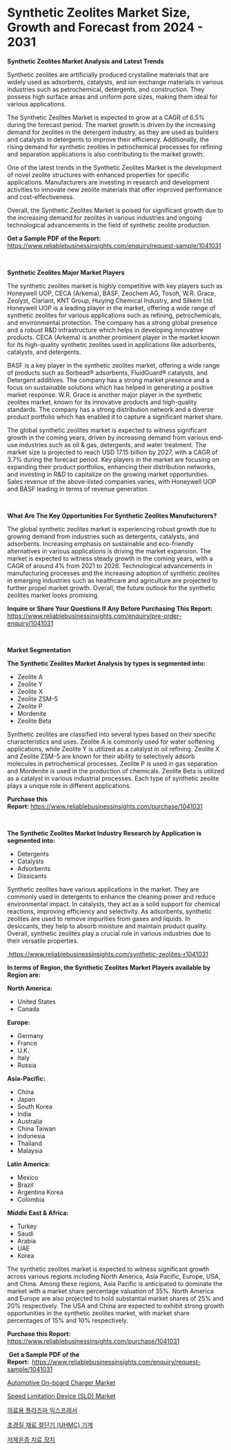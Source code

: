 <p><h1>Synthetic Zeolites Market Size, Growth and Forecast from 2024 - 2031</h1></p><p><strong>Synthetic Zeolites Market Analysis and Latest Trends</strong></p>
<p><p>Synthetic zeolites are artificially produced crystalline materials that are widely used as adsorbents, catalysts, and ion exchange materials in various industries such as petrochemical, detergents, and construction. They possess high surface areas and uniform pore sizes, making them ideal for various applications.</p><p>The Synthetic Zeolites Market is expected to grow at a CAGR of 6.5% during the forecast period. The market growth is driven by the increasing demand for zeolites in the detergent industry, as they are used as builders and catalysts in detergents to improve their efficiency. Additionally, the rising demand for synthetic zeolites in petrochemical processes for refining and separation applications is also contributing to the market growth.</p><p>One of the latest trends in the Synthetic Zeolites Market is the development of novel zeolite structures with enhanced properties for specific applications. Manufacturers are investing in research and development activities to innovate new zeolite materials that offer improved performance and cost-effectiveness.</p><p>Overall, the Synthetic Zeolites Market is poised for significant growth due to the increasing demand for zeolites in various industries and ongoing technological advancements in the field of synthetic zeolite production.</p></p>
<p><strong>Get a Sample PDF of the Report:&nbsp;</strong> <a href="https://www.reliablebusinessinsights.com/enquiry/request-sample/1041031">https://www.reliablebusinessinsights.com/enquiry/request-sample/1041031</a></p>
<p>&nbsp;</p>
<p><strong>Synthetic Zeolites Major Market Players</strong></p>
<p><p>The synthetic zeolites market is highly competitive with key players such as Honeywell UOP, CECA (Arkema), BASF, Zeochem AG, Tosoh, W.R. Grace, Zeolyst, Clariant, KNT Group, Huiying Chemical Industry, and Silkem Ltd. Honeywell UOP is a leading player in the market, offering a wide range of synthetic zeolites for various applications such as refining, petrochemicals, and environmental protection. The company has a strong global presence and a robust R&D infrastructure which helps in developing innovative products. CECA (Arkema) is another prominent player in the market known for its high-quality synthetic zeolites used in applications like adsorbents, catalysts, and detergents. </p><p>BASF is a key player in the synthetic zeolites market, offering a wide range of products such as Sorbead® adsorbents, FluidGuard® catalysts, and Detergent additives. The company has a strong market presence and a focus on sustainable solutions which has helped in generating a positive market response. W.R. Grace is another major player in the synthetic zeolites market, known for its innovative products and high-quality standards. The company has a strong distribution network and a diverse product portfolio which has enabled it to capture a significant market share.</p><p>The global synthetic zeolites market is expected to witness significant growth in the coming years, driven by increasing demand from various end-use industries such as oil & gas, detergents, and water treatment. The market size is projected to reach USD 17.15 billion by 2027, with a CAGR of 3.7% during the forecast period. Key players in the market are focusing on expanding their product portfolios, enhancing their distribution networks, and investing in R&D to capitalize on the growing market opportunities. Sales revenue of the above-listed companies varies, with Honeywell UOP and BASF leading in terms of revenue generation.</p></p>
<p>&nbsp;</p>
<p><strong>What Are The Key Opportunities For Synthetic Zeolites Manufacturers?</strong></p>
<p><p>The global synthetic zeolites market is experiencing robust growth due to growing demand from industries such as detergents, catalysts, and adsorbents. Increasing emphasis on sustainable and eco-friendly alternatives in various applications is driving the market expansion. The market is expected to witness steady growth in the coming years, with a CAGR of around 4% from 2021 to 2026. Technological advancements in manufacturing processes and the increasing adoption of synthetic zeolites in emerging industries such as healthcare and agriculture are projected to further propel market growth. Overall, the future outlook for the synthetic zeolites market looks promising.</p></p>
<p><strong>Inquire or Share Your Questions If Any Before Purchasing This Report:</strong> <a href="https://www.reliablebusinessinsights.com/enquiry/pre-order-enquiry/1041031">https://www.reliablebusinessinsights.com/enquiry/pre-order-enquiry/1041031</a></p>
<p>&nbsp;</p>
<p><strong>Market Segmentation</strong></p>
<p><strong>The Synthetic Zeolites Market Analysis by types is segmented into:</strong></p>
<p><ul><li>Zeolite A</li><li>Zeolite Y</li><li>Zeolite X</li><li>Zeolite ZSM-5</li><li>Zeolite P</li><li>Mordenite</li><li>Zeolite Beta</li></ul></p>
<p><p>Synthetic zeolites are classified into several types based on their specific characteristics and uses. Zeolite A is commonly used for water softening applications, while Zeolite Y is utilized as a catalyst in oil refining. Zeolite X and Zeolite ZSM-5 are known for their ability to selectively adsorb molecules in petrochemical processes. Zeolite P is used in gas separation and Mordenite is used in the production of chemicals. Zeolite Beta is utilized as a catalyst in various industrial processes. Each type of synthetic zeolite plays a unique role in different applications.</p></p>
<p><strong>Purchase this Report:&nbsp;</strong><a href="https://www.reliablebusinessinsights.com/purchase/1041031">https://www.reliablebusinessinsights.com/purchase/1041031</a></p>
<p>&nbsp;</p>
<p><strong>The Synthetic Zeolites Market Industry Research by Application is segmented into:</strong></p>
<p><ul><li>Detergents</li><li>Catalysts</li><li>Adsorbents</li><li>Dissicants</li></ul></p>
<p><p>Synthetic zeolites have various applications in the market. They are commonly used in detergents to enhance the cleaning power and reduce environmental impact. In catalysts, they act as a solid support for chemical reactions, improving efficiency and selectivity. As adsorbents, synthetic zeolites are used to remove impurities from gases and liquids. In desiccants, they help to absorb moisture and maintain product quality. Overall, synthetic zeolites play a crucial role in various industries due to their versatile properties.</p></p>
<p><a href="https://www.reliablebusinessinsights.com/synthetic-zeolites-r1041031">&nbsp;https://www.reliablebusinessinsights.com/synthetic-zeolites-r1041031</a></p>
<p><strong>In terms of Region, the Synthetic Zeolites Market Players available by Region are:</strong></p>
<p>
    <p> <strong> North America: </strong>
        <ul>
            <li>United States</li>
            <li>Canada</li>
        </ul>
        </p> 
    <p> <strong> Europe: </strong>
        <ul>
            <li>Germany</li>
            <li>France</li>
            <li>U.K.</li>
            <li>Italy</li>
            <li>Russia</li>
        </ul>
        </p> 
    <p> <strong> Asia-Pacific: </strong>
        <ul>
            <li>China</li>
            <li>Japan</li>
            <li>South Korea</li>
            <li>India</li>
            <li>Australia</li>
            <li>China Taiwan</li>
            <li>Indonesia</li>
            <li>Thailand</li>
            <li>Malaysia</li>
        </ul>
        </p> 
    <p> <strong> Latin America: </strong>
        <ul>
            <li>Mexico</li>
            <li>Brazil</li>
            <li>Argentina Korea</li>
            <li>Colombia</li>
        </ul>
        </p> 
    <p> <strong> Middle East & Africa: </strong>
        <ul>
            <li>Turkey</li>
            <li>Saudi</li>
            <li>Arabia</li>
            <li>UAE</li>
            <li>Korea</li>
        </ul>
    </p>
    </p>
<p><p>The synthetic zeolites market is expected to witness significant growth across various regions including North America, Asia Pacific, Europe, USA, and China. Among these regions, Asia Pacific is anticipated to dominate the market with a market share percentage valuation of 35%. North America and Europe are also projected to hold substantial market shares of 25% and 20% respectively. The USA and China are expected to exhibit strong growth opportunities in the synthetic zeolites market, with market share percentages of 15% and 10% respectively.</p></p>
<p><strong>Purchase this Report: </strong><a href="https://www.reliablebusinessinsights.com/purchase/1041031">https://www.reliablebusinessinsights.com/purchase/1041031</a></p>
<p>&nbsp;<strong>Get a Sample PDF of the Report:&nbsp;&nbsp;</strong><a href="https://www.reliablebusinessinsights.com/enquiry/request-sample/1041031">https://www.reliablebusinessinsights.com/enquiry/request-sample/1041031</a></p>
<p><strong></strong></p>
<p><p><a href="https://github.com/mahnoor2003/Market-Research-Report-List-5/blob/main/automotive-on-board-charger-market.md">Automotive On-board Charger Market</a></p><p><a href="https://github.com/juancolorado15/Market-Research-Report-List-3/blob/main/speed-limitation-device-sld-market.md">Speed Limitation Device (SLD) Market</a></p><p><a href="https://medium.com/@munchkin678568/%EA%B8%80%EB%A1%9C%EB%B2%8C-%EC%9D%98%EB%A3%8C-%ED%94%8C%EB%9D%BC%EC%A6%88%EB%A7%88-%EC%95%95%EC%B6%9C%EA%B8%B0-%EC%8B%9C%EC%9E%A5-%EA%B7%9C%EB%AA%A8%EB%8A%94-2024%EB%85%84%EB%B6%80%ED%84%B0-2031%EB%85%84%EA%B9%8C%EC%A7%80-%EC%9D%98-%EC%97%B0%ED%8F%89%EA%B7%A0-%EC%84%B1%EC%9E%A5%EB%A5%A0%EC%9D%84-%EA%B2%BD%ED%97%98%ED%95%A0-%EA%B2%83%EC%9C%BC%EB%A1%9C-%EC%82%B0%EC%97%85-%EC%A0%84%EB%A7%9D%EC%97%90-%EB%94%B0%EB%A5%B4%EB%A9%B4-%EC%98%88%EC%83%81%EB%90%A9%EB%8B%88%EB%8B%A4-9a47206fd6f1">의료용 플라즈마 익스프레서</a></p><p><a href="https://github.com/TrevorKruvalis5678/Market-Research-Report-List-2/blob/main/5590807118139.md">초경질 재료 절단기 (UHMC) 기계</a></p><p><a href="https://medium.com/@koleledner/%EA%B8%80%EB%A1%9C%EB%B2%8C-%EC%A0%80%EC%B2%B4%EC%98%A8%EC%B9%98%EB%A3%8C%EC%9E%A5%EB%B9%84-%EC%8B%9C%EC%9E%A5-%EA%B7%9C%EB%AA%A8%EB%8A%94-%EC%82%B0%EC%97%85-%EC%A0%84%EB%A7%9D%EC%97%90-%EB%94%B0%EB%A5%B4%EB%A9%B4-2024%EB%85%84%EB%B6%80%ED%84%B0-2031%EB%85%84%EA%B9%8C%EC%A7%80-%EC%97%B0%ED%8F%89%EA%B7%A0-%EC%84%B1%EC%9E%A5%EB%A5%A0%EC%9D%B8-%EB%A5%BC-%EA%B2%BD%ED%97%98%ED%95%A0-%EA%B2%83%EC%9C%BC%EB%A1%9C-%EC%98%88%EC%83%81%EB%90%A9%EB%8B%88%EB%8B%A4-d30e54361e81">저체온증 치료 장치</a></p></p>
